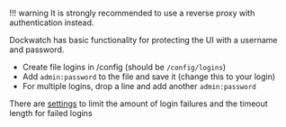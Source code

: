 !!! warning
    It is strongly recommended to use a reverse proxy with authentication instead.

Dockwatch has basic functionality for protecting the UI with a username and password.

- Create file logins in /config (should be `/config/logins`)
- Add `admin:password` to the file and save it (change this to your login)
- For multiple logins, drop a line and add another `admin:password`

There are [settings](/pages/settings/logins) to limit the amount of login failures and the timeout length for failed logins
